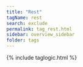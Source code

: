 ```yaml
---
title: "Rest"
tagName: rest
search: exclude
permalink: tag_rest.html
sidebar: overview_sidebar
folder: tags
---
```

{% include taglogic.html %}
